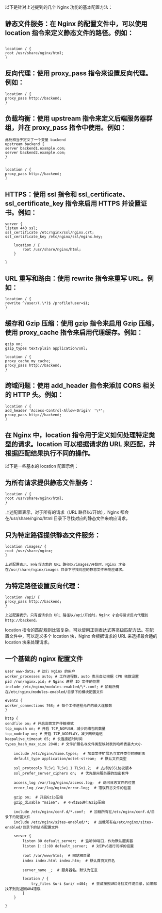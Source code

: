 以下是针对上述提到的几个 Nginx 功能的基本配置方法：

## 静态文件服务：在 Nginx 的配置文件中，可以使用 location 指令来定义静态文件的路径。例如：

```

location / {
root /usr/share/nginx/html;
}
```

## 反向代理：使用 proxy_pass 指令来设置反向代理。例如：

```
location / {
proxy_pass http://backend;
}
```

## 负载均衡：使用 upstream 指令来定义后端服务器群组，并在 proxy_pass 指令中使用。例如：

```
此处相当于定义了一个变量 backend
upstream backend {
server backend1.example.com;
server backend2.example.com;
}


location / {
proxy_pass http://backend;
}
```

## HTTPS：使用 ssl 指令和 ssl_certificate、ssl_certificate_key 指令来启用 HTTPS 并设置证书。例如：

```
server {
listen 443 ssl;
ssl_certificate /etc/nginx/ssl/nginx.crt;
ssl_certificate_key /etc/nginx/ssl/nginx.key;

    location / {
        root /usr/share/nginx/html;
    }

}
```

## URL 重写和路由：使用 rewrite 指令来重写 URL。例如：

```
location / {
rewrite ^/user/(.\*)$ /profile?user=$1;
}
```

## 缓存和 Gzip 压缩：使用 gzip 指令来启用 Gzip 压缩，使用 proxy_cache 指令来启用代理缓存。例如：

```
gzip on;
gzip_types text/plain application/xml;

location / {
proxy_cache my_cache;
proxy_pass http://backend;
}
```

## 跨域问题：使用 add_header 指令来添加 CORS 相关的 HTTP 头。例如：

```
location / {
add_header 'Access-Control-Allow-Origin' '\*';
proxy_pass http://backend;
}
```

## 在 Nginx 中，location 指令用于定义如何处理特定类型的请求。location 可以根据请求的 URL 来匹配，并根据匹配结果执行不同的操作。

以下是一些基本的 location 配置示例：

## 为所有请求提供静态文件服务：

```
location / {
root /usr/share/nginx/html;
}
```

上述配置表示，对于所有的请求（URL 路径以/开始），Nginx 都会在/usr/share/nginx/html 目录下寻找对应的静态文件来响应请求。

## 只为特定路径提供静态文件服务：

```
location /images/ {
root /usr/share/nginx;
}

上述配置表示，只有当请求的 URL 路径以/images/开始时，Nginx 才会在/usr/share/nginx/images 目录下寻找对应的静态文件来响应请求。
```

## 为特定路径设置反向代理：

```
location /api/ {
proxy_pass http://backend;
}

上述配置表示，只有当请求的 URL 路径以/api/开始时，Nginx 才会将请求反向代理到 http://backend。
```

location 指令的匹配规则比较复杂，可以使用正则表达式等高级匹配方法。在配置文件中，可以定义多个 location 块，Nginx 会根据请求的 URL 来选择最合适的 location 块来处理请求。

## 一个基础的 nginx 配置文件

```
user www-data; # 运行 Nginx 的用户　
worker_processes auto; # 工作进程数，auto 表示自动根据 CPU 核数设置　
pid /run/nginx.pid; # Nginx 进程 ID 文件的位置　
include /etc/nginx/modules-enabled/\*.conf; # 加载所有在/etc/nginx/modules-enabled/目录下的模块配置文件

events {
worker_connections 768; # 每个工作进程允许的最大连接数　
}

http {
sendfile on; # 开启高效文件传输模式　
tcp_nopush on; # 开启 TCP_NOPUSH，减少网络包的数量　
tcp_nodelay on; # 开启 TCP_NODELAY，减少网络延迟　
keepalive_timeout 65; # 长连接超时时间　
types_hash_max_size 2048; # 文件扩展名与文件类型映射表的哈希表最大大小

    include /etc/nginx/mime.types;  # 加载文件扩展名与文件类型的映射表　
    default_type application/octet-stream;  # 默认文件类型　

    ssl_protocols TLSv1 TLSv1.1 TLSv1.2;  # 支持的SSL协议版本　
    ssl_prefer_server_ciphers on;  # 优先使用服务器的加密套件　

    access_log /var/log/nginx/access.log;  # 访问日志文件的位置　
    error_log /var/log/nginx/error.log;  # 错误日志文件的位置　

    gzip on;  # 开启Gzip压缩　
    gzip_disable "msie6";  # 不对IE6进行Gzip压缩　

    include /etc/nginx/conf.d/*.conf;  # 加载所有在/etc/nginx/conf.d/目录下的配置文件　
    include /etc/nginx/sites-enabled/*;  # 加载所有在/etc/nginx/sites-enabled/目录下的站点配置文件　

    server {
        listen 80 default_server;  # 监听80端口，作为默认服务器　
        listen [::]:80 default_server;  # 对IPv6进行同样的设置　

        root /var/www/html;  # 网站根目录　
        index index.html index.htm;  # 默认首页文件名　

        server_name _;  # 服务器名，默认为任意　

        location / {
            try_files $uri $uri/ =404;  # 尝试按照URI寻找文件或目录，如果都找不到则返回404错误　
        }
    }

}
```
